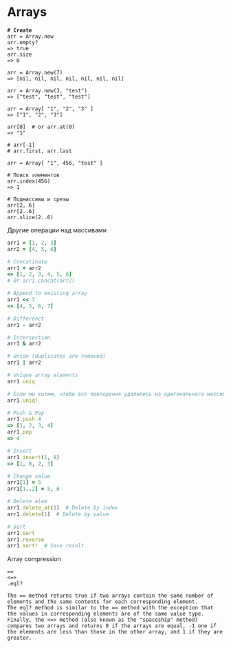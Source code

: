 # Arrays

<pre class="language-ruby"><code class="lang-ruby"><strong># Create
</strong>arr = Array.new
arr.empty?
=> true
arr.size
=> 0

arr = Array.new(7)
=> [nil, nil, nil, nil, nil, nil, nil]

arr = Array.new(3, "test")
=> ["test", "test", "test"]

arr = Array[ "1", "2", "3" ]
=> ["1", "2", "3"]

arr[0]  # or arr.at(0)
=> "1"

# arr[-1]
# arr.first, arr.last

arr = Array[ "1", 456, "test" ]

# Поиск элементов
arr.index(456)
=> 1

# Подмассивы и срезы
arr[2, 6]
arr[2..6]
arr.slice(2..6) </code></pre>

Другие операции над массивами

```ruby
arr1 = [1, 2, 3]
arr2 = [4, 5, 6]

# Concatinate
arr1 + arr2
=> [1, 2, 3, 4, 5, 6]
# Or arr1.concat(arr2)

# Append to existing array
arr1 << 7
=> [4, 5, 6, 7]

# Differenct
arr1 - arr2

# Intersection
arr1 & arr2

# Union (duplicates are removed)
arr1 | arr2

# Unique array elements
arr1.uniq

# Если мы хотим, чтобы все повторения удалились из оригинального массива, используем метод uniq!
arr1.uniq!

# Push & Pop
arr1.push 4
=> [1, 2, 3, 4]
arr1.pop
=> 4

# Insert
arr1.insert(1, 8)
=> [1, 8, 2, 3]

# Change value
arr1[1] = 5
arr1[1..2] = 5, 6

# Delete elem
arr1.delete_at(1)  # Delete by index
arr1.delete(1)  # Delete by value

# Sort
arr1.sort
arr1.reverse
arr1.sort!  # Save result

```

Array compression

```
==
<=>
.eql?

The == method returns true if two arrays contain the same number of elements and the same contents for each corresponding element.
The eql? method is similar to the == method with the exception that the values in corresponding elements are of the same value type.
Finally, the <=> method (also known as the "spaceship" method) compares two arrays and returns 0 if the arrays are equal, -1 one if the elements are less than those in the other array, and 1 if they are greater.
```

